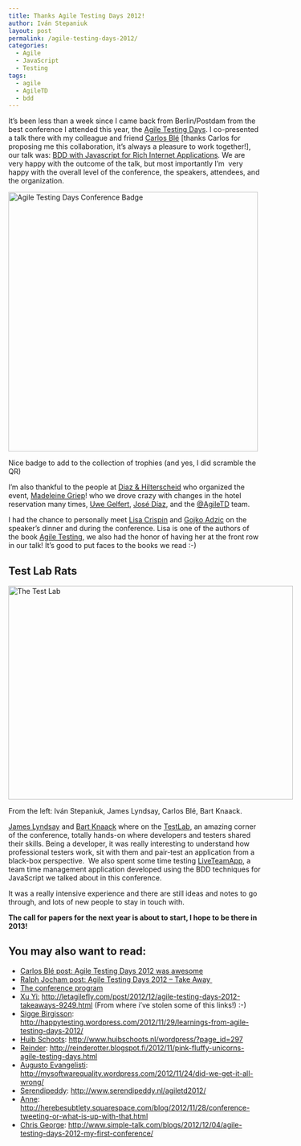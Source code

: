 ```yaml
---
title: Thanks Agile Testing Days 2012!
author: Iván Stepaniuk
layout: post
permalink: /agile-testing-days-2012/
categories:
  - Agile
  - JavaScript
  - Testing
tags:
  - agile
  - AgileTD
  - bdd
---
```

It&#8217;s been less than a week since I came back from Berlin/Postdam from the best conference I attended this year, the <a title="Agile Testing Days conference" href="http://www.agiletestingdays.com/" target="_blank">Agile Testing Days</a>. I co-presented a talk there with my colleague and friend <a title="Carlos Blé on Twitter" href="https://twitter.com/carlosble" target="_blank">Carlos Blé</a> [thanks Carlos for proposing me this collaboration, it&#8217;s always a pleasure to work together!], our talk was: <a title="Carlos Blé - Iván Stepaniuk: BDD with Javascript for Rich Internet Applications" href="http://www.agiletestingdays.com/program.php?p=46" target="_blank">BDD with Javascript for Rich Internet Applications</a>. We are very happy with the outcome of the talk, but most importantly I&#8217;m  very happy with the overall level of the conference, the speakers, attendees, and the organization.

<div id="attachment_300" style="width: 507px" class="wp-caption alignnone">
  <a href="/img/agiletd.jpg"><img class="wp-image-300 " title="Agile Testing Days Conference Badge" alt="Agile Testing Days Conference Badge" src="/img/agiletd.jpg" width="497" height="516" /></a>
  
  <p class="wp-caption-text">
    Nice badge to add to the collection of trophies (and yes, I did scramble the QR)
  </p>
</div>

I&#8217;m also thankful to the people at <a href="http://www.diazhilterscheid.de/" target="_blank">Diaz & Hilterscheid</a> who organized the event, <a href="http://www.linkedin.com/profile/view?id=133855245&locale=de_DE&trk=tyah" target="_blank">Madeleine Griep</a>! who we drove crazy with changes in the hotel reservation many times, [Uwe Gelfert][1], [José Díaz][2], and the <a title="Agile Testing Days official Twitter account" href="https://twitter.com/AgileTD" target="_blank">@AgileTD</a> team.

I had the chance to personally meet <a dir="ltr" href="https://twitter.com/lisacrispin">Lisa Crispin</a> and <a title="Gojko Adzic on Twitter" href="https://twitter.com/gojkoadzic " target="_blank">Gojko Adzic</a> on the speaker&#8217;s dinner and during the conference. Lisa is one of the authors of the book <a title="Agile Testing-A Practical Guide for Testers and Agile Teams" href="www.amazon.com/Agile-Testing-Practical-Guide-Testers/dp/0321534468" target="_blank">Agile Testing</a>, we also had the honor of having her at the front row in our talk! It&#8217;s good to put faces to the books we read :-)

## Test Lab Rats

<div id="attachment_302" style="width: 577px" class="wp-caption alignnone">
  <a href="/img/2012-11-21-16.10.46.jpg"><img class="wp-image-302 " title="The Test Lab" alt="The Test Lab" src="/img/2012-11-21-16.10.46.jpg" width="567" height="425" /></a>
  
  <p class="wp-caption-text">
    From the left: Iván Stepaniuk, James Lyndsay, Carlos Blé, Bart Knaack.
  </p>
</div>

<a title="James Lyndsay on Twitter" href="https://twitter.com/workroomprds " target="_blank">James Lyndsay</a> and <a title="Bart Knaak on Twitter" href="https://twitter.com/Btknaack " target="_blank">Bart Knaack</a> where on the <a title="TestLab in the AgileTD program" href="http://www.agiletestingdays.com/program.php?p=13" target="_blank">TestLab</a>, an amazing corner of the conference, totally hands-on where developers and testers shared their skills. Being a developer, it was really interesting to understand how professional testers work, sit with them and pair-test an application from a black-box perspective.  We also spent some time testing <a href="http://www.liveteamapp.com/" target="_blank">LiveTeamApp</a>, a team time management application developed using the BDD techniques for JavaScript we talked about in this conference.

It was a really intensive experience and there are still ideas and notes to go through, and lots of new people to stay in touch with.

**The call for papers for the next year is about to start, I hope to be there in 2013!**

## You may also want to read:

  * <a href="http://www.carlosble.com/2012/11/agile-testing-days-2012-was-awesome/" target="_blank">Carlos Blé post: Agile Testing Days 2012 was awesome</a>
  * <a href="http://agiletips.blogspot.com.es/2012/11/agile-testing-days-2012-take-away.html" target="_blank">Ralph Jocham post: Agile Testing Days 2012 &#8211; Take Away </a>
  * <a href="http://www.agiletestingdays.com/program.php" target="_blank">The conference program</a>
  * <a href="http://kaverjody.com" target="_blank"><span><span>Xu Yi</span></span>:</a> <a href="http://letagilefly.com/post/2012/12/agile-testing-days-2012-takeaways-9249.html" target="_blank">http://letagilefly.com/post/2012/12/agile-testing-days-2012-takeaways-9249.html</a> (From where i&#8217;ve stolen some of this links!) :-)
  * [Sigge Birgisson][3]: <http://happytesting.wordpress.com/2012/11/29/learnings-from-agile-testing-days-2012/>
  * <a href="http://www.huibschoots.nl" target="_blank">Huib Schoots</a>: <http://www.huibschoots.nl/wordpress/?page_id=297>
  * [Reinder][4]: <http://reinderotter.blogspot.fi/2012/11/pink-fluffy-unicorns-agile-testing-days.html>
  * <a href="http://ie.linkedin.com/in/augustoevangelisti" target="_blank">Augusto Evangelisti</a>: <http://mysoftwarequality.wordpress.com/2012/11/24/did-we-get-it-all-wrong/>
  * [Serendipeddy][5]: <http://www.serendipeddy.nl/agiletd2012/>
  * [Anne][6]: <http://herebesubtlety.squarespace.com/blog/2012/11/28/conference-tweeting-or-what-is-up-with-that.html>
  * <a href="http://www.simple-talk.com" target="_blank">Chris George</a>: <http://www.simple-talk.com/blogs/2012/12/04/agile-testing-days-2012-my-first-conference/>

 [1]: http://www.linkedin.com/profile/view?id=114933330&locale=de_DE&trk=tyah2
 [2]: http://www.linkedin.com/profile/view?id=4748189&locale=en_US&trk=tyah
 [3]: http://happytesting.wordpress.com/author/siggeb/
 [4]: http://www.blogger.com/profile/16788121025012029738
 [5]: http://www.serendipeddy.nl/author/admin/
 [6]: http://herebesubtlety.squarespace.com/blog/author/herebesubtlety
